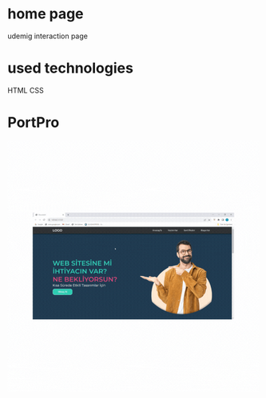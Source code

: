 <h1>home page</h1>

udemig interaction page


<h1>used technologies</h1>
HTML
CSS

<h1>PortPro</h1>
<img src="./PortPro.gif"/>
